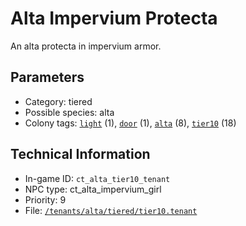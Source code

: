 # Alta Impervium Protecta

An alta protecta in impervium armor.

## Parameters

- Category: tiered
- Possible species: alta
- Colony tags: [`light`](https://ceterai.github.io/MyEnternia/Wiki/Tags/Light) (1), [`door`](https://ceterai.github.io/MyEnternia/Wiki/Tags/Door) (1), [`alta`](https://ceterai.github.io/MyEnternia/Wiki/Tags/Alta) (8), [`tier10`](https://ceterai.github.io/MyEnternia/Wiki/Tags/Tier10) (18)

## Technical Information

- In-game ID: `ct_alta_tier10_tenant`
- NPC type: ct_alta_impervium_girl
- Priority: 9
- File: [`/tenants/alta/tiered/tier10.tenant`](https://github.com/Ceterai/Enternia/blob/main/tenants/alta/tiered/tier10.tenant)
